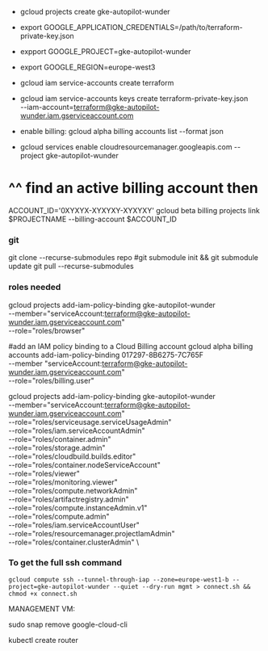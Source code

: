 - gcloud projects create gke-autopilot-wunder
- export GOOGLE_APPLICATION_CREDENTIALS=/path/to/terraform-private-key.json
- expport GOOGLE_PROJECT=gke-autopilot-wunder
- export GOOGLE_REGION=europe-west3
- gcloud iam service-accounts create terraform

- gcloud iam service-accounts keys create terraform-private-key.json \
  --iam-account=terraform@gke-autopilot-wunder.iam.gserviceaccount.com

- enable billing:
  gcloud alpha billing accounts list --format json

- gcloud services enable cloudresourcemanager.googleapis.com --project gke-autopilot-wunder

# ^^ find an active billing account then

ACCOUNT_ID='0XYXYX-XYXYXY-XYXYXY'
gcloud beta billing projects link $PROJECTNAME --billing-account $ACCOUNT_ID

### git

git clone --recurse-submodules repo
#git submodule init && git submodule update
git pull --recurse-submodules

### roles needed

gcloud projects add-iam-policy-binding gke-autopilot-wunder \
 --member="serviceAccount:terraform@gke-autopilot-wunder.iam.gserviceaccount.com" \
 --role="roles/browser"

#add an IAM policy binding to a Cloud Billing account
gcloud alpha billing accounts add-iam-policy-binding 017297-8B6275-7C765F \
 --member "serviceAccount:terraform@gke-autopilot-wunder.iam.gserviceaccount.com" \
 --role="roles/billing.user"

gcloud projects add-iam-policy-binding gke-autopilot-wunder \
 --member="serviceAccount:terraform@gke-autopilot-wunder.iam.gserviceaccount.com" \
 --role="roles/serviceusage.serviceUsageAdmin" \
 --role="roles/iam.serviceAccountAdmin" \
--role="roles/container.admin" \
--role="roles/storage.admin" \
--role="roles/cloudbuild.builds.editor" \
--role="roles/container.nodeServiceAccount" \
--role="roles/viewer" \
--role="roles/monitoring.viewer" \
--role="roles/compute.networkAdmin" \
--role="roles/artifactregistry.admin" \
--role="roles/compute.instanceAdmin.v1" \
--role="roles/compute.admin" \
--role="roles/iam.serviceAccountUser" \
--role="roles/resourcemanager.projectIamAdmin" \
--role="roles/container.clusterAdmin" \

### To get the full ssh command

`gcloud compute ssh --tunnel-through-iap --zone=europe-west1-b --project=gke-autopilot-wunder --quiet --dry-run mgmt > connect.sh && chmod +x connect.sh`

MANAGEMENT VM:

sudo snap remove google-cloud-cli

kubectl create router
